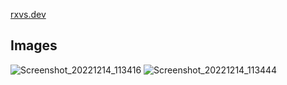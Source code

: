 [rxvs.dev](https://rxvs.dev)


## Images
![Screenshot_20221214_113416](https://user-images.githubusercontent.com/115331883/207800276-7e1607ba-21ef-4aa7-9492-fd3feff518ef.png)
![Screenshot_20221214_113444](https://user-images.githubusercontent.com/115331883/207800413-e429cb3b-a1d1-4f0c-a19c-0ab52ff98386.png)
